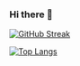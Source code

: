 ### Hi there 👋

<!--
**Clement013/Clement013** is a ✨ _special_ ✨ repository because its `README.md` (this file) appears on your GitHub profile.

Here are some ideas to get you started:

- 🔭 I’m currently working on ...
- 🌱 I’m currently learning ...
- 👯 I’m looking to collaborate on ...
- 🤔 I’m looking for help with ...
- 💬 Ask me about ...
- 📫 How to reach me: ...
- 😄 Pronouns: ...
- ⚡ Fun fact: ...
-->
[![GitHub Streak](https://github-readme-streak-stats.herokuapp.com/?user=Clement013&theme=dark&background=000000)](https://git.io/streak-stats)

[![Top Langs](https://github-readme-stats.vercel.app/api/top-langs/?username=Clement013)](https://github.com/anuraghazra/github-readme-stats)
